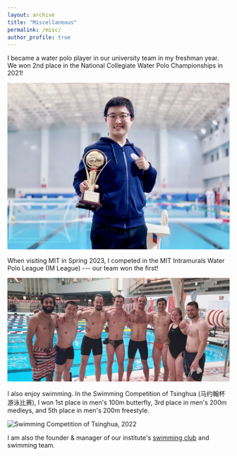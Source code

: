 ```yaml
---
layout: archive
title: "Miscellaneous"
permalink: /misc/
author_profile: true
---
```


I became a water polo player in our university team in my freshman year. We won 2nd place in the National Collegiate Water Polo Championships in 2021!

![National Collegiate Water Polo Championships, 2021](../images/waterpolo.jpg)

When visiting MIT in Spring 2023, I competed in the MIT Intramurals Water Polo League (IM League) --- our team won the first!

![MIT Intramurals Water Polo League, 2023](../images/MITwaterpolo.jpg)

I also enjoy swimming. In the Swimming Competition of Tsinghua (马约翰杯游泳比赛), I won 1st place in men's 100m butterfly, 3rd place in men's 200m medleys, and 5th place in men's 200m freestyle.

![Swimming Competition of Tsinghua, 2022](../images/butterfly.jpg)

I am also the founder & manager of our institute's [swimming club](https://iiis.tsinghua.edu.cn/index.php?v=show&cid=670&id=9386) and swimming team.
